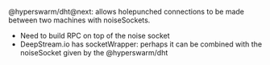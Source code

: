 
 @hyperswarm/dht@next: allows holepunched connections to be made between two machines with noiseSockets.
   + Need to build RPC on top of the noise socket
   + DeepStream.io has socketWrapper: perhaps it can be combined with the noiseSocket given by the @hyperswarm/dht